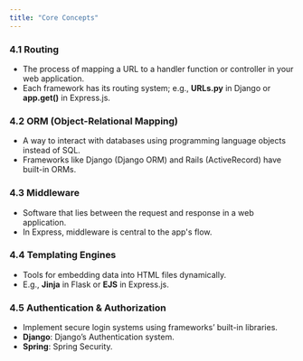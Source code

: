 ```yaml
---
title: "Core Concepts"
---
```


### 4.1 **Routing**
- The process of mapping a URL to a handler function or controller in your web application.
- Each framework has its routing system; e.g., **URLs.py** in Django or **app.get()** in Express.js.

### 4.2 **ORM (Object-Relational Mapping)**
- A way to interact with databases using programming language objects instead of SQL.
- Frameworks like Django (Django ORM) and Rails (ActiveRecord) have built-in ORMs.

### 4.3 **Middleware**
- Software that lies between the request and response in a web application.
- In Express, middleware is central to the app's flow.

### 4.4 **Templating Engines**
- Tools for embedding data into HTML files dynamically.
- E.g., **Jinja** in Flask or **EJS** in Express.js.

### 4.5 **Authentication & Authorization**
- Implement secure login systems using frameworks’ built-in libraries.
- **Django**: Django’s Authentication system.
- **Spring**: Spring Security.